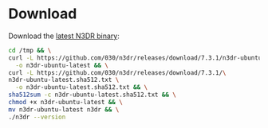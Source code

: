 # Download

Download the [latest N3DR binary](https://github.com/030/n3dr/releases/tag/7.3.1):

```bash
cd /tmp && \
curl -L https://github.com/030/n3dr/releases/download/7.3.1/n3dr-ubuntu-latest \
  -o n3dr-ubuntu-latest && \
curl -L https://github.com/030/n3dr/releases/download/7.3.1/\
n3dr-ubuntu-latest.sha512.txt \
  -o n3dr-ubuntu-latest.sha512.txt && \
sha512sum -c n3dr-ubuntu-latest.sha512.txt && \
chmod +x n3dr-ubuntu-latest && \
mv n3dr-ubuntu-latest n3dr && \
./n3dr --version
```
